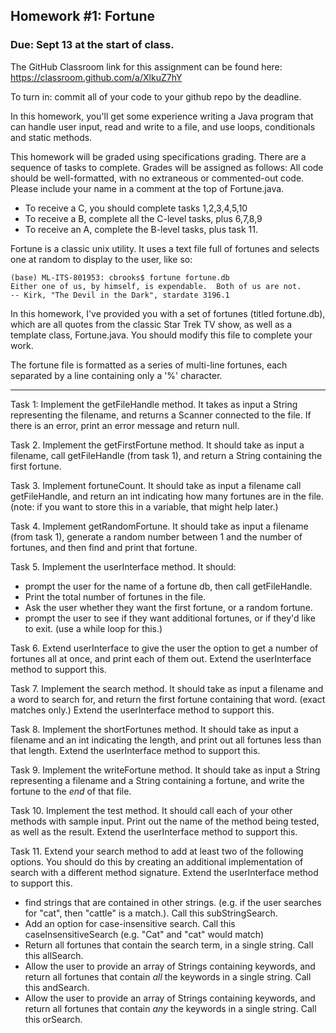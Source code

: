 
## Homework #1: Fortune

### Due: Sept 13 at the start of class.

The GitHub Classroom link for this assignment can be found here: https://classroom.github.com/a/XlkuZ7hY

To turn in: commit all of your code to your github repo by the deadline. 

In this homework, you'll get some experience writing a Java program that can handle user input, read and write to a file, 
and use loops, conditionals and static methods.

This homework will be graded using specifications grading. There are a sequence of tasks to complete. Grades will be assigned as follows:
All code should be well-formatted, with no extraneous or commented-out code. Please include your name in a comment at the top of Fortune.java.

- To receive a C, you should complete tasks 1,2,3,4,5,10
- To receive a B, complete all the C-level tasks, plus 6,7,8,9
- To receive an A, complete the B-level tasks, plus task 11.

Fortune is a classic unix utility. It uses a text file full of fortunes and selects one at random to display to the user, like so:

    (base) ML-ITS-801953: cbrooks$ fortune fortune.db 
    Either one of us, by himself, is expendable.  Both of us are not.
    -- Kirk, "The Devil in the Dark", stardate 3196.1

In this homework, I've provided you with a set of fortunes (titled fortune.db), which are all quotes from the classic Star Trek TV show, as well
as a template class, Fortune.java. You should modify this file to complete your work. 

The fortune file is formatted as a series of multi-line fortunes, each separated by a line containing only a '%' character.

------

Task 1: Implement the getFileHandle method. It takes as input a String representing the filename, and returns a Scanner connected to the file.
If there is an error, print an error message and return null.

Task 2. Implement the getFirstFortune method. It should take as input a filename, call getFileHandle (from task 1), and return a String containing the first fortune.

Task 3. Implement fortuneCount. It should take as input a filename call getFileHandle, and return an int indicating how many fortunes are in the file.
(note: if you want to store this in a variable, that might help later.)

Task 4. Implement getRandomFortune. It should take as input a filename (from task 1), generate a random number between 1 and the number of fortunes,
and then find and print that fortune.

Task 5. Implement the userInterface method. It should:
- prompt the user for the name of a fortune db, then call getFileHandle.
- Print the total number of fortunes in the file.
- Ask the user whether they want the first fortune, or a random fortune.
- prompt the user to see if they want additional fortunes, or if they'd like to exit. (use a while loop for this.)

Task 6. Extend userInterface to give the user the option to get a number of fortunes all at once, and print each of them out. Extend the userInterface method to support this.

Task 7. Implement the search method. It should take as input a filename and a word to search for, and return the first fortune containing that word. (exact matches only.) Extend the userInterface method to support this.

Task 8. Implement the shortFortunes method. It should take as input a filename and an int indicating the length, and print out all fortunes less than that length. Extend the userInterface method to support this.

Task 9. Implement the writeFortune method. It should take as input a String representing a filename and a String containing a fortune, and write the fortune to the *end* of that file.

Task 10. Implement the test method. It should call each of your other methods with sample input. Print out the name of the method being tested, as well as the result. Extend the userInterface method to support this.

Task 11. Extend your search method to add at least two of the following options. You should do this by creating an additional implementation of search with a 
different method signature. Extend the userInterface method to support this.
    
- find strings that are contained in other strings. (e.g. if the user searches for "cat", then "cattle" is a match.). Call this subStringSearch.
- Add an option for case-insensitive search. Call this caseInsensitiveSearch (e.g. "Cat" and "cat" would match)
- Return all fortunes that contain the search term, in a single string. Call this allSearch.
- Allow the user to provide an array of Strings containing keywords, and return all fortunes that contain *all* the keywords in a single string. Call this andSearch.
- Allow the user to provide an array of Strings containing keywords, and return all fortunes that contain *any* the keywords in a single string. Call this orSearch.
